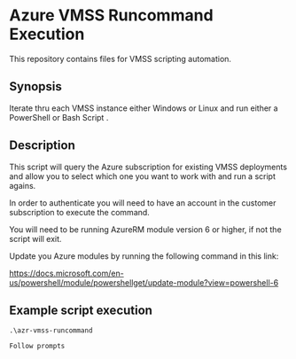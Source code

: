 # Azure VMSS Runcommand Execution
This repository contains files for VMSS scripting automation. 

## Synopsis
Iterate thru each VMSS instance either Windows or Linux and run either a PowerShell or Bash Script . 

## Description

This script will query the Azure subscription for existing VMSS deployments and allow you to select which one you want to work with and run a script agains.
  
In order to authenticate you will need to have an account in the customer subscription to execute the command. 

You will need to be running AzureRM module version 6 or higher, if not the script will exit. 

Update you Azure modules by running the following command in this link:

https://docs.microsoft.com/en-us/powershell/module/powershellget/update-module?view=powershell-6

## Example script execution
    .\azr-vmss-runcommand
    
    Follow prompts
